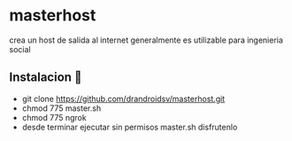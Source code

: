 # masterhost
crea un host de salida al internet generalmente es utilizable para ingenieria social
## Instalacion 🔧
* git clone https://github.com/drandroidsv/masterhost.git
* chmod 775 master.sh
* chmod 775 ngrok
* desde terminar ejecutar sin permisos master.sh
disfrutenlo
